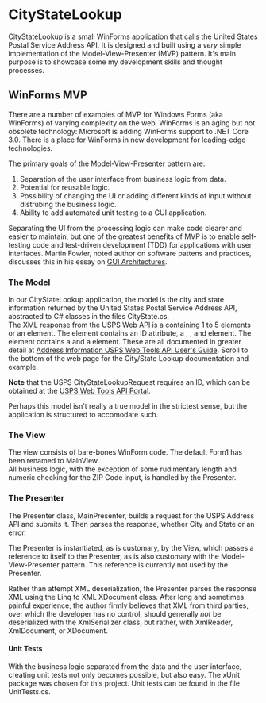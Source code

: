 # CityStateLookup
CityStateLookup is a small WinForms application that calls the United States Postal Service Address API.  It is designed and built using a _very_ simple implementation of the Model-View-Presenter (MVP) pattern. 
It's main purpose is to showcase some my development skills and thought processes.

## WinForms MVP
There are a number of examples of MVP for Windows Forms (aka WinForms) of varying complexity on the web.   WinForms is an aging but not obsolete technology: 
Microsoft is adding WinForms support to .NET Core 3.0.  There is a place for WinForms in new development for leading-edge technologies.

The primary goals of the Model-View-Presenter pattern are:
1. Separation of the user interface from business logic from data.
2. Potential for reusable logic.
3. Possibility of changing the UI or adding different kinds of input without distrubing the business logic.
4. Ability to add automated unit testing to a GUI application.

Separating the UI from the processing logic can make code clearer and easier to maintain, but one of the greatest benefits of MVP 
is to enable self-testing code and test-driven development (TDD) for applications with user interfaces.
Martin Fowler, noted author on software pattens and practices, discusses this in his essay on [GUI Architectures](https://www.martinfowler.com/eaaDev/uiArchs.html).

### The Model
In our CityStateLookup application, the model is the city and state information returned by the United States Postal Service Address API, abstracted to C# classes in the files CityState.cs.  
The XML response from the USPS Web API is a <CityStateLookupResponse> containing 1 to 5 <ZipCode> elements or an <Error> element.
The <ZipCode> element contains an ID attribute, a <City>, <State>, and <Zip5> element.
The <Error> element contains a <Number> and a <Description> element.
These are all documented in greater detail at [Address Information USPS Web Tools API User's Guide](https://www.usps.com/business/web-tools-apis/address-information-api.htm).
Scroll to the bottom of the web page for the City/State Lookup documentation and example.

**Note** that the USPS CityStateLookupRequest requires an ID, which can be obtained at the [USPS Web Tools API Portal](https://www.usps.com/business/web-tools-apis/welcome.htm).

Perhaps this model isn't really a true model in the strictest sense, but the application is structured to accomodate such.

### The View
The view consists of bare-bones WinForm code.   The default Form1 has been renamed to MainView.   
All business logic, with the exception of some rudimentary length and numeric checking for the ZIP Code input, is handled by the Presenter.

### The Presenter
The Presenter class, MainPresenter, builds a request for the USPS Address API and submits it. Then parses the response, whether City and State or an error.  

The Presenter is instantiated, as is customary, by the View, which passes a reference to itself to the Presenter, as is also customary with the Model-View-Presenter pattern.  This reference is currently not used by the Presenter.

Rather than attempt XML deserialization, the Presenter parses the response XML using the Linq to XML XDocument class.  After long and sometimes painful experience, the author firmly believes that XML from third parties, over which the developer has no control, should generally _not_ be deserialized with the XmlSerializer class, but rather, with XmlReader, XmlDocument, or XDocument.

#### Unit Tests
With the business logic separated from the data and the user interface, creating unit tests not only becomes possible, but also easy.  The xUnit package was chosen for this project.  Unit tests can be found in the file UnitTests.cs.
